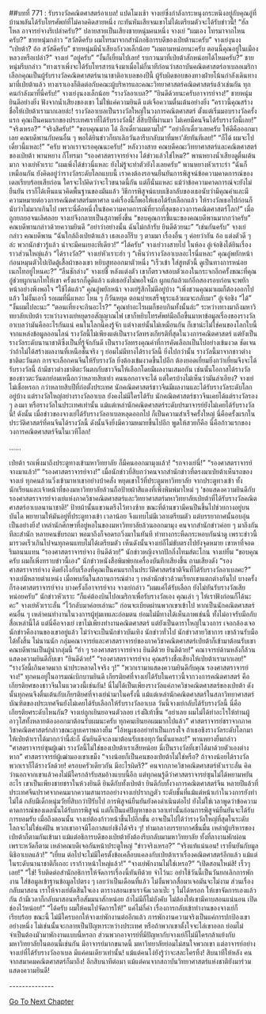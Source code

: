 ##บทที่ 771 : รับรางวัลคณิตศาสตร์อาเบล!
แปดโมงเช้า
จางเย่ซึ่งกำลังกระหนุงกระหนิงอยู่กับคุณอู๋ที่บ้านพลันได้รับโทรศัพท์ที่ไม่คาดคิดสายหนึ่ง กะทันหันเสียจนเขาไม่ได้เตรียมตัวจะได้รับข่าวนี้!
“ฮัลโหล อาจารย์จางรึเปล่าครับ?” ปลายสายเป็นเสียงชายหนุ่มคนหนึ่ง
จางเย่ “ผมเอง โทรมาจากไหนครับ?”
ชายหนุ่มกล่าว “สวัสดีครับ ผมโทรมาจากสำนักอธิการบดีของเป่ยต้านะครับ”
จางเย่งุนงง “เป่ยต้า? อ้อ สวัสดีครับ”
ชายหนุ่มมีน้ำเสียงกังวลเล็กน้อย “ผมถามหน่อยนะครับ ตอนนี้คุณอยู่ในเมืองหลวงหรือเปล่า?”
จางเย่ “อยู่ครับ”
“งั้นก็เยี่ยมไปเลย! รบกวนมาที่เป่ยต้าสักหน่อยได้ไหมครับ?” ชายหนุ่มรีบกล่าว “ทางเราเพิ่งจะได้รับโทรสารแจ้งมาเมื่อไม่กี่นาทีก่อนว่าสถาบันคณิตศาสตร์อาเบลอเมริกาเลือกคุณเป็นผู้รับรางวัลคณิตศาสตร์นานาชาติอาเบลของปีนี้ ผู้รับผิดชอบของทางฝ่ายโน้นกำลังเดินทางมาที่เป่ยต้าแล้ว ทางเราเองก็ติดต่อกับคณะผู้บริหารและคณะวิทยาศาสตร์คณิตศาสตร์แล้วเช่นกัน ทุกคนกำลังมาที่นี่ครับ!”
จางเย่งุนงงเล็กน้อย “รางวัลอาเบล?”
“ยินดีด้วยนะครับอาจารย์จาง!” ชายหนุ่มยินดีอย่างยิ่ง ฟังจากน้ำเสียงของเขา ไม่ใช่แค่ความยินดี แต่เจือความตื่นเต้นอย่างยิ่ง “คราวนี้คุณสร้างชื่อให้เป่ยต้าเรามากเลยล่ะ! รางวัลอาเบลเป็นรางวัลใหญ่ในวงการคณิตศาสตร์ ตั้งแต่เริ่มมอบรางวัลครั้งแรก คุณเป็นคนแรกของประเทศเราที่ได้รับรางวัลนี้! สี่สิบปีที่ผ่านมา ไม่เคยมีคนจีนได้รับรางวัลนี้เลย!”
“จริงเหรอ?”
“จริงสิครับ!”
“ขอบคุณมาก ได้ อีกเดี๋ยวผมตามไป”
“อย่าอีกเดี๋ยวเลยครับ ให้ดีคือออกมาเลย คณบดีพานกับคนอื่น ๆ พอได้ยินข่าวก็ยกเลิกวันลารีบกลับมาที่มหา’ลัยทันทีเลย!”
“ก็ได้ ผมจะไปเดี๋ยวนี้แหละ!”
“ครับ พวกเราจะรอคุณนะครับ!”
หลังวางสาย คณบดีคณะวิทยาศาสตร์และคณิตศาสตร์ของเป่ยต้า พานหยาง ก็โทรมา
“รองศาสตราจารย์จาง ได้ข่าวแล้วใช่ไหม?” พานหยางน้ำเสียงดูตื่นเต้นมาก
จางเย่หัวเราะ “ผมเพิ่งได้ข่าวนี่แหละ ยังไม่รู้จะทำตัวยังไงเลยครับ”
พานหยางหัวเราะร่า “ฉันก็เหมือนกัน ยังคิดอยู่ว่ารางวัลระดับโลกแบบนี้ เราคงต้องรอจนยืนยันการพิสูจน์ข้อความคาดการณ์ของเดลเรียบร้อยเสียก่อน ใครจะไปคิดว่าจะไวขนาดนี้กัน แต่ก็นั่นแหละ แม้ว่าข้อความคาดการณ์จะยังไม่ยืนยัน เราก็ได้เห็นแนวคิดพื้นฐานของมันแล้ว วิธีการพิสูจน์แบบเชิงกลับของเธอนับว่ามีคุณค่าและมีความหมายต่อวงการคณิตศาสตร์มหาศาล แค่เรื่องนี้ก็พอให้เธอได้รับเลือกแล้ว ให้รางวัลเธอไปก่อนก็นับว่าไม่มากเกินไป เพราะนี่คือหนึ่งในข้อความคาดการณ์ที่ยากที่สุดของวงการคณิตศาสตร์โลก!”
เมื่อถูกยกยอจนเลิศลอย จางเย่จึงกลายเป็นสุภาพยิ่งขึ้น “ขอบคุณการชี้แนะของคณบดีพานมากกว่าครับ”
คณบดีพานกล่าวด้วยความยินดี “อย่าว่าอย่างนั้น ฉันไม่กล้ารับ ยินดีด้วยนะ”
“เช่นกันครับ” จางเย่กล่าว
คณบดีพาน “ฉันใกล้ถึงเป่ยต้าแล้ว เธอเองก็รีบ ๆ ตามมา เรื่องอื่น ๆ ค่อยว่ากัน อ้อ แต่งตัวดี ๆ ล่ะ พวกนักข่าวรู้แล้ว น่าจะมีคนเยอะทีเดียว!”
“ได้ครับ” จางเย่วางสายไป
ในห้อง
อู๋เจ๋อชิงได้ยินเรื่องราวส่วนใหญ่แล้ว “ได้รางวัล?”
จางเย่หัวเราะฮ่า ๆ “เห็นว่ารางวัลอาเบลอะไรนี่แหละ”
คุณอู๋พยักหน้า ก่อนหมุนตัวไปเปิดตู้เสื้อผ้าของเขา หยิบสูทออกมาตัวหนึ่ง “เร็วเข้า ใส่สูทตัวนี้ ดูเป็นทางการหน่อย เนกไทอยู่ไหนคะ?”
“ลิ้นชักล่าง” จางเย่ชี้
หลังแต่งตัว เขาก็ตรวจสอบตัวเองในกระจกอีกครั้งขณะที่คุณอู๋ช่วยผูกเนกไทให้เขา ครั้งแรกก็ดูดีแล้ว แต่เธอยังไม่พอใจนัก ผูกแก้แล้วแก้อีกสองรอบก่อนจะพยักหน้าอย่างพึงพอใจ
“ใช้ได้แล้ว” คุณอู๋พยักหน้า
จางเย่รู้สึกไม่ดีอยู่บ้าง “เพิ่งชวนคุณมาผมก็ต้องออกไปแล้ว ไม่งั้นเอางี้ รอผมที่นี่แหละ ไหน ๆ ก็วันหยุด ตอนบ่ายเสร็จธุระแล้วผมจะกลับมา”
อู๋เจ๋อชิง “ได้”
“งั้นผมไปละนะ”
“ตอนเที่ยงจะกินอะไร?”
“คุณทำอะไรผมก็ชอบกินทั้งนั้นล่ะ”
ระหว่างทางมาถึงมหาวิทยาลัยเป่ยต้า ระหว่างจางเย่หยุดรอสัญญาณไฟ เขาก็หยิบโทรศัพท์มือถือขึ้นมาหาข้อมูลเรื่องของรางวัลอาเบลว่ามันคืออะไรกันแน่ คนในโลกนี้คงรู้จัก แต่จางเย่นั้นไม่เหมือนกัน ก็เขาน่ะไม่ใช่คนของโลกใบนี้
จากแหล่งข้อมูลออนไลน์ รางวัลนี้ไม่เพียงแต่เป็นรางวัลทรงเกียรติที่สุดในวงการคณิตศาสตร์ แต่ยังเป็นรางวัลระดับนานาชาติซึ่งเป็นที่รู้จักกันดี เป็นรางวัลทรงคุณค่าที่การคัดเลือกเป็นไปอย่างเข้มงวด ชัดเจนว่าถ้าไม่ได้สร้างผลงานที่เหนือชั้นจริง ๆ ย่อมไม่มีทางได้รางวัลนี้ ยิ่งไปกว่านั้น รางวัลนี้มาจากชาวต่างชาติตะวันตก การจะเลือกคนจีนให้รับรางวัล ยิ่งต้องเข้มงวดขึ้นไปอีก ต้องยอดเยี่ยมยิ่งกว่าเยี่ยมจึงจะได้รับรางวัลนี้ ถ้ามีชาวต่างชาติตะวันตกกับชาวจีนให้เลือกโดยมีผลงานเสมอกัน เช่นนั้นโอกาสได้รางวัลของชาวตะวันตกย่อมเหนือกว่าหลายสิบเท่า คนนอกอาจจะได้ แต่ใครบ้างไม่เห็นว่ามันลำเอียง? จางเย่ไม่เชื่อหรอก
กว่าหลายสิบปีที่ก่อตั้งประเทศ นักคณิตศาสตร์ชาวจีนมีผลงานและได้รับรางวัลระดับโลกอยู่บ้าง แต่รางวัลใหญ่อย่างรางวัลอาเบล ยังคงไม่มีใครได้รับ นักคณิตศาสตร์ชาวจีนเคยได้แต่รางวัลรอง ๆ ลงมา หรือรางวัลในประเทศเท่านั้น แม้แต่เหล่านักคณิตศาสตร์ระดับปรมาจารย์ยังไม่เคยได้รับรางวัลนี้!
ดังนั้น เมื่อข่าวของจางเย่ได้รับรางวัลอาเบลหลุดออกไป ก็เป็นความสำเร็จครั้งใหญ่ นี่คือครั้งแรกในประวัติศาสตร์ที่คนจีนได้รางวัลนี้ ดังนั้นจึงยิ่งมีความหมายขึ้นไปอีก พูดให้สวยก็คือ นี่คือก้าวแรกของวงการคณิตศาสตร์จีนในเวทีโลก!




……




เป่ยต้า
รถเพิ่งมาถึงประตูทางเข้ามหาวิทยาลัย ก็มีคนออกมามุงแล้ว!
“รถจางเย่นี่!”
“รองศาสตราจารย์จางมาแล้ว!”
“รองศาสตราจารย์จาง!”
เมื่อนักข่าวยี่สิบกว่าคนจากสำนักข่าวที่ตรงมาเป่ยต้าเห็นรถของจางเย่ ทุกคนล้วนวิ่งเข้ามาหาเขาอย่างบ้าคลั่ง หยุดเขาไว้ที่ประตูมหาวิทยาลัย จากประตูทางเข้า ทั้งนักเรียนและเจ้าหน้าที่ของมหาวิทยาลัยล้วนถือป้ายผ้าสีแดงที่เพิ่งพิมพ์มาใหม่ ๆ ‘ขอแสดงความยินดีกับรองศาสตราจารย์จางเย่แห่งภาควิชาคณิตศาสตร์และวิทยาศาสตร์มหาวิทยาลัยเป่ยต้าที่ได้รับรางวัลคณิตศาสตร์อาเบลนานาชาติ!’ ป้ายผ้านั้นแขวนตรึงไว้ทางซ้าย ขณะที่ด้านขวามีคนปีนขึ้นไปช่วยกางอยู่บนบันได พยายามให้มันอยู่ที่ประตูทางเข้า เวลาน้อย จึงแทบไม่มีเวลาเตรียมตัว แต่บรรยากาศนั้นอบอุ่นเป็นอย่างยิ่ง!
เหล่านักศึกษาที่อยู่หอในของมหาวิทยาลัยล้วนออกมามุง
คนจากสำนักข่าวค่อย ๆ มาถึงกันทีละสำนัก หลายคนขับรถมา พอมาถึงก็จอดรถวิ่งมาในทันที ท่าทางกระหืดกระหอบกันน่าดู เพราะข่าวนี้มารวดเร็วเกินไปจนทุกคนแทบไม่ได้เตรียมตัว
เห็นดังนั้นจางเย่ก็ไม่ขับตรงไปยังจุดหมาย เขาหาที่จอดริมถนนแทน
“รองศาสตราจารย์จาง ยินดีด้วย!” นักข่าวหญิงจากปักกิ่งไทมส์ตะโกน
จางเย่ยิ้ม “ขอบคุณครับ ผมก็เพิ่งทราบข่าวนี้เอง”
นักข่าวหนังสือพิมพ์ยกเครื่องบันทึกเสียงขึ้น ถามเสียงดัง “รองศาสตราจารย์จาง คิดยังไงกับเรื่องที่คุณเป็นคนแรกในประวัติศาสตร์ชาติจีนที่ได้รับรางวัลอาเบลคะ?” จางเย่มีหลายตำแหน่ง เมื่อพบกันในสถานการณ์ต่าง ๆ เหล่านักข่าวล้วนเรียกเขาแตกต่างกันไป บางครั้งก็รองศาสตราจารย์จาง บางครั้งก็อาจารย์จาง
จางเย่กล่าว “ผมแค่ได้รับเลือก ยังไม่ทันรับรางวัลเสียหน่อยครับ”
นักข่าวหัวเราะ “ก็แค่ต้องบินไปอเมริกาเพื่อรับรางวัลเอง คุณเล่า ๆ ให้เราฟังก่อนก็ได้นะคะ”
จางเย่หัวเราะลั่น “ไว้กลับมาค่อยเล่านะ” ก่อนจะเบียดผ่านพวกเขาเข้าไป
หากเป็นนักคณิตศาสตร์คนอื่น ๆ เหล่าคนทำงานในวงการผู้ทุ่มเทและถ่อมตน ย่อมไม่มีทางได้เห็นภาพเช่นนี้ ทั้งไม่อาจรับมือกับสื่อเหล่านี้ได้ แต่นี่คือจางเย่ เขาไม่เพียงทำงานคณิตศาสตร์ แต่ยังเป็นดาราใหญ่ในวงการ เจอกล้องเจอนักข่าวคืองานของเขาอยู่แล้ว ไม่ว่าจะเป็นนักข่าวบันเทิง นักข่าวทั่วไป นักข่าวสายวิชาการ เขาล้วนรับมือได้ทั้งสิ้น
ไม่นานนัก กลุ่มคณาจารย์และศาสตราจารย์ของภาควิชาคณิตศาสตร์เป่ยต้าก็เข้ามาต้อนรับเขา
คณบดีพานเป็นผู้นำกลุ่มนี้ “ฮ่า ๆ รองศาสตราจารย์จาง ยินดีด้วย ยินดีด้วย!”
คณาจารย์ด้านหลังก็ล้วนแสดงความยินดีกับเขา
“ยินดีด้วย!”
“รองศาสตราจารย์จาง คุณสร้างชื่อเสียงให้เป่ยต้าเรามากเลย!”
“รางวัลนี้เกินคาดมาก น่าประหลาดใจจริง ๆ!”
“พวกเรามาแสดงความยินดีกับคุณ รองศาสตราจารย์จาง!”
ทุกคนอยู่ในอารมณ์เบิกบานยินดี เกียรติยศที่จางเย่ได้รับในคราวนี้จากวงการคณิตศาสตร์ คือเกียรติยศของชาวจีนในแวดวงนี้เช่นกัน! นี่ไม่ได้เป็นเพียงรางวัลแค่ภาควิชาคณิตศาสตร์ของเป่ยต้า ดังนั้นทุกคนจึงตื่นเต้นกับเกียรติยศที่จางเย่นำมาในครั้งนี้ แม้แต่เหล่านักคณิตศาสตร์ในสภาวิทยาศาสตร์บัณฑิตของประเทศจีนยังไม่เคยได้รับเลือกให้รับรางวัลอาเบล วันนี้จางเย่กลับได้รับรางวัลนี้ นี่คือเกียรติยศระดับไหนกัน?
จางเย่ถูกเยินยอจนตัวลอย เร่งฝีเท้าขึ้น “อย่าเลย ผมไม่ได้ทำอะไรให้ท่านผู้อาวุโสทั้งหลายต้องออกมาต้อนรับผมนะครับ ทุกคนเยินยอผมมากไปแล้ว”
ศาสตราจารย์ชราจากภาควิชาคณิตศาสตร์กล่าวขณะลูบเคราพลางยิ้ม “ไอ้หนูเธออย่าทำเป็นเกรงใจ ถ้าเธอชิงรางวัลระดับโลกมาให้เป่ยต้าเราได้มากกว่านี้ล่ะก็ ฉันยินดีจะลงมาต้อนรับเธอทุกวันนั่นแหละ!”
พานหยางยิ้มกล่าว “ศาสตราจารย์ซุนผู้เฒ่า รางวัลนี้ไม่ใช่ของเป่ยต้าเราเสียหน่อย นี่เป็นรางวัลที่เขาได้มาด้วยตัวเองต่างหาก”
ศาสตราจารย์ผู้เฒ่ามองเขาเขม็ง “จางน้อยก็เป็นคนของเป่ยต้าไม่ใช่หรือ? ถ้าจางน้อยได้รางวัล พวกเราก็ได้รางวัลด้วย! ครอบครัวเดียวกัน มีอะไรผิดรึ?”
คนจากภาควิชาคณิตศาสตร์หัวเราะลั่น คิดว่านอกจากเขาแล้วคงไม่มีใครกล้ารับสมอ้างแบบนี้อีก แต่ทุกคนรู้ดีว่าศาสตราจารย์ซุนไม่ได้หยามหยันอะไร เขาเป็นเพียงชายชราในห้วงยินดี ยินดีกับทั้งเป่ยต้า ยินดีกับทั้งวงการคณิตศาสตร์จีน หลายปีแล้วที่ประเทศจีนปราศจากคนมากความสามารถอย่างจางเย่ปรากฏตัว ระดับชั้นที่แม้แต่หน้าเก่าในวงการยังทำไม่ได้ กลับมีเด็กหนุ่มวัยยี่สิบกว่าปีรับไป การพิสูจน์ยืนยันยังคงดำเนินต่อไป ยังไม่ใช่เวลาพูดว่าข้อความคาดการณ์ของเดลนั้นได้รับการพิสูจน์ แต่ก็เป็นแค่ปัญหาของเวลาเท่านั้นก่อนการพิสูจน์ยืนยันจะได้รับการยอมรับ เมื่อถึงตอนนั้น จางเย่ต้องก้าวหน้าขึ้นไปอีกขั้น อาจเป็นไปได้ว่ารางวัลใหญ่ที่สุดในระดับโลกจะไม่ใช่แค่ฝัน พวกเขาอาจมีโอกาสแย่งชิงได้จริง ๆ!
ท่ามกลางบรรยากาศชื่นมื่น เหล่าผู้บริหารของเป่ยต้าก็ตามกันเข้ามา แม้แต่อธิการบดีของเป่ยต้ายังต้องรีบกลับมามหาวิทยาลัย ทั้งที่ลางานพักผ่อนเพราะหวัดก็ตาม
เหล่าคณบดีเจอกันหน้าประตูใหญ่
“ข่าวจริงเหรอ?”
“จริงแท้แน่นอน! เรายืนยันกับมูลนิธิอาเบลแล้ว!”
“เยี่ยม ต่อไปจะไม่มีใครตั้งข้อเคลือบแคลงกับเป่ยต้าเราเรื่องคณิตศาสตร์อีกแล้ว แม้แต่ในระดับนานาชาติก็เถอะ เราก้าวหน้าใหญ่แล้ว!”
“จางเย่พักงานไม่ใช่เหรอ?”
“เปิดสอนใหม่สิ! เร็วๆ เลย!”
“ใช่! รีบติดต่อสำนักอธิการให้จัดการเรื่องนี้ทันทีด้วย จำไว้นะ อย่าใช้วันนี้เป็นวันยกเลิกการพักงาน ใส่ข้อมูลเข้าฐานข้อมูลไปตรง ๆ เลยว่าเป็นเดือนที่แล้ว ไม่งั้นพวกสื่อมาเจอมันจะไม่งาม ส่วนเรื่องกลับมาสอน เราให้จางเย่ตัดสินใจเอง ตารางสอนเขาเราจัดเวลาเป๊ะ ๆ ไม่ได้หรอก ให้เขาจัดการเองแล้วกัน ถ้ามีเวลาก็กลับมาสอนหรือสัมมนาสักหน่อย ถ้าไม่มีก็ไม่บังคับ ไม่ต้องให้เขามีคาบสอนแน่นอน เปิดช่องไว้หน่อย!”
“ได้ครับ ผมให้คนไปจัดการให้!”
แค่ไม่กี่คำ เรื่องการกลับเข้าทำงานของจางเย่ก็เรียบร้อย ขณะนี้ ไม่มีใครบอกให้จางเย่พักงานต่ออีกแล้ว การพักงานความจริงเป็นแค่การปกป้องเขาอย่างหนึ่ง ไม่เช่นนั้นจะกลายเป็นปัญหาระหว่างประเทศ หรือถ้าพวกเขาตั้งใจจะไล่เขาออก ย่อมไม่จำเป็นต้องมัวมาพักงานแบบนี้หรอก ส่วนพวกอาจารย์ที่มีปัญหากับจางเย่ก็ไม่มีใครกล้าแย้งกับมหาวิทยาลัยในตอนนี้เช่นกัน มีอาจารย์มากขนาดนี้ มหาวิทยาลัยย่อมไม่สนใจพวกเขา แต่อาจารย์อย่างจางเย่ที่ได้รับรางวัลอาเบล มีแค่คนเดียวเท่านั้น! แม้แต่คนโง่ยังรู้ว่าจะสละใครทิ้ง!
สิบนาทีให้หลัง คนจากสมาคมคณิตศาสตร์ก็มาถึง!
อีกสิบนาทีต่อมา แม้แต่คนจากสถาบันวิทยาศาสตร์แห่งชาติยังมาร่วมแสดงความยินดี!




-*-*-*-*-*-*-*-*-*-*-*-*-*-*




[Go To Next Chapter]( ./72.md)